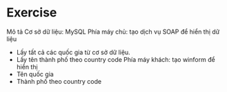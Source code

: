 # Exercise
Mô tả 
Cơ sở dữ liệu: MySQL
Phía máy chủ: tạo dịch vụ SOAP để hiển thị dữ liệu
- Lấy tất cả các quốc gia từ cơ sở dữ liệu.
- Lấy tên thành phố theo country code
Phía máy khách: tạo winform để hiển thị
- Tên quốc gia
- Thành phố theo country code

